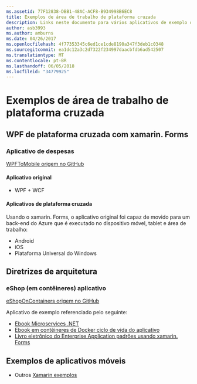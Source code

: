 ```yaml
---
ms.assetid: 77F12838-DBB1-48AC-ACF8-B934998B6EC8
title: Exemplos de área de trabalho de plataforma cruzada
description: Links neste documento para vários aplicativos de exemplo que foram adaptados para serem executados como aplicativos de plataforma cruzada com Xamarin.
author: asb3993
ms.author: amburns
ms.date: 04/26/2017
ms.openlocfilehash: 4f77353345c6ed1ce1cde8190a347f3deb1c0348
ms.sourcegitcommit: ea1dc12a3c2d7322f234997daacbfdb6ad542507
ms.translationtype: MT
ms.contentlocale: pt-BR
ms.lasthandoff: 06/05/2018
ms.locfileid: "34779925"
---
```

# <a name="cross-platform-desktop-samples"></a>Exemplos de área de trabalho de plataforma cruzada

## <a name="wpf-to-cross-platform-with-xamarinforms"></a>WPF de plataforma cruzada com xamarin. Forms

### <a name="expenses-app"></a>Aplicativo de despesas

[WPFToMobile origem no GitHub](https://github.com/nishanil/WPFToMobile)

#### <a name="original-app"></a>Aplicativo original

* WPF + WCF

#### <a name="cross-platform-apps"></a>Aplicativos de plataforma cruzada

Usando o xamarin. Forms, o aplicativo original foi capaz de movido para um back-end do Azure que é executado no dispositivo móvel, tablet e área de trabalho:

* Android
* iOS
* Plataforma Universal do Windows

## <a name="architecture-guidance"></a>Diretrizes de arquitetura

### <a name="eshop-on-containers-app"></a>eShop (em contêineres) aplicativo

[eShopOnContainers origem no GitHub](https://github.com/dotnet-architecture/eShopOnContainers)

Aplicativo de exemplo referenciado pelo seguinte:

* [Ebook Microservices .NET](https://aka.ms/microservicesebook)
* [Ebook em contêineres de Docker ciclo de vida do aplicativo](https://aka.ms/dockerlifecycleebook)
* [Livro eletrônico do Enterprise Application padrões usando xamarin. Forms](~/xamarin-forms/enterprise-application-patterns/index.md)

## <a name="mobile-app-samples"></a>Exemplos de aplicativos móveis

* Outros [Xamarin exemplos](https://developer.xamarin.com/samples/)
